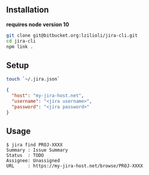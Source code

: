 
## Installation

**requires node version 10**

```bash
git clone git@bitbucket.org:lzilioli/jira-cli.git
cd jira-cli
npm link .
```

## Setup

```bash
touch `~/.jira.json`
```

```json
{
  "host": "my-jira-host.net",
  "username": "<jira username>",
  "password": "<jira password>"
}
```

## Usage

```
$ jira find PROJ-XXXX
Summary : Issue Summary
Status  : TODO
Assignee: Unassigned
URL     : https://my-jira-host.net/browse/PROJ-XXXX
```
